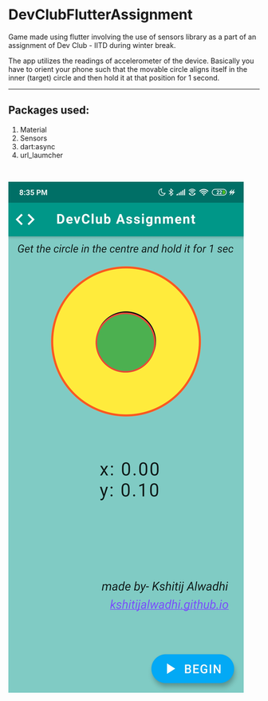 # DevClubFlutterAssignment
Game made using flutter involving the use of sensors library as a part of an assignment of Dev Club - IITD during winter break.

The app utilizes the readings of accelerometer of the device. Basically you have to orient your phone such that the movable circle aligns itself in the inner (target) circle and then hold it at that position for 1 second.

<hr>

## Packages used:
 1) Material
 2) Sensors
 3) dart:async
 4) url_laumcher

<br>

![Screenshot](./screenshot.jpg "Screenshot")




